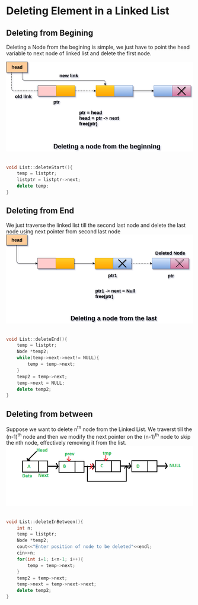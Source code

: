 # Deleting Element in a Linked List

## Deleting from Begining
Deleting a Node from the begining is simple, we just have to point the head variable to next node of linked list and delete the first node.<br>

![image info](https://github.com/Ishaan453/DSA/blob/main/Images/deletion-in-singly-linked-list-at-beginning.png)<br>
```cpp

void List::deleteStart(){
    temp = listptr;
    listptr = listptr->next;
    delete temp;
}

```

## Deleting from End
We just traverse the linked list till the second last node and delete the last node using next pointer from second last node<br>
![image info](https://github.com/Ishaan453/DSA/blob/main/Images/deleting-a-node-from-the-last.png)<br>

```cpp

void List::deleteEnd(){
    temp = listptr;
    Node *temp2;
    while(temp->next->next!= NULL){
        temp = temp->next;
    }
    temp2 = temp->next;
    temp->next = NULL;
    delete temp2;
}

```

## Deleting from between
Suppose we want to delete n<sup>tn</sup> node from the Linked List. We traverst till the (n-1)<sup>th</sup> node and then we modify the next pointer on the (n-1)<sup>th</sup> node to skip the nth node, effectively removing it from the list.<br>
![Image info](https://github.com/Ishaan453/DSA/blob/main/Images/deletion-from-between.png)<br>
```cpp

void List::deleteInBetween(){
    int n;
    temp = listptr;
    Node *temp2;
    cout<<"Enter position of node to be deleted"<<endl;
    cin>>n;
    for(int i=1; i<n-1; i++){
        temp = temp->next;
    }
    temp2 = temp->next;
    temp->next = temp->next->next;
    delete temp2;
}

```

